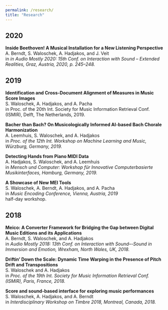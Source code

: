 ```yaml
---
permalink: /research/
title: "Research"
---
```


## 2020

**Inside Beethoven! A Musical Installation for a New Listening Perspective**  
A. Berndt, S. Waloschek, A. Hadjakos, and J. Veit  
in *in Audio Mostly 2020: 15th Conf. on Interaction with Sound – Extended Realities, Graz, Austria, 2020, p. 245–248.*


## 2019

**Identification and Cross-Document Alignment of Measures in Music Score Images**  
S. Waloschek, A. Hadjakos, and A. Pacha  
in Proc. of the 20th Int. Society for Music Information Retrieval Conf. (ISMIR), Delft, The Netherlands, 2019.

**Bacher than Bach? On Musicologically Informed AI-based Bach Chorale Harmonization**  
A. Leemhuis, S. Waloschek, and A. Hadjakos  
in *Proc. of the 12th Int. Workshop on Machine Learning and Music, Würzburg, Germany, 2019.*

**Detecting Hands from Piano MIDI Data**  
A. Hadjakos, S. Waloschek, and A. Leemhuis  
in *Mensch und Computer: Workshop für Innovative Computerbasierte Musikinterfaces, Hamburg, Germany, 2019.*

**A Showcase of New MEI Tools**  
S. Waloschek, A. Berndt, A. Hadjakos, and A. Pacha  
in *Music Encoding Conference, Vienna, Austria, 2019*  
half-day workshop.


## 2018

**Meico: A Converter Framework for Bridging the Gap between Digital Music Editions and its Applications**  
A. Berndt, S. Waloschek, and A. Hadjakos  
in *Audio Mostly 2018: 13th Conf. on Interaction with Sound–-Sound in Immersion and Emotion, Wrexham, North Wales, UK, 2018.*

**Driftin’ Down the Scale: Dynamic Time Warping in the Presence of Pitch Drift and Transpositions**  
S. Waloschek and A. Hadjakos  
in *Proc. of the 19th Int. Society for Music Information Retrieval Conf. (ISMIR), Paris, France, 2018.*

**Score and sound-based interface for exploring music performances**  
S. Waloschek, A. Hadjakos, and A. Berndt  
in *Interdisciplinary Workshop on Timbre 2018, Montreal, Canada, 2018.*
